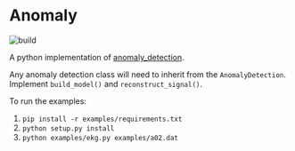 # Anomaly

![build](https://travis-ci.org/find-io/anomaly.svg?branch=master)

A python implementation of [anomaly_detection](https://github.com/pollo/anomaly_detection).

Any anomaly detection class will need to inherit from the `AnomalyDetection`.
Implement `build_model()` and `reconstruct_signal()`.

To run the examples:

1. `pip install -r examples/requirements.txt`
2. `python setup.py install`
3. `python examples/ekg.py examples/a02.dat`
